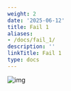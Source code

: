 ```yaml
---
weight: 2
date: '2025-06-12'
title: Fail 1
aliases:
- /docs/fail_1/
description: ''
linkTitle: Fail 1
type: docs
---
```


![img](/img/doesNotExist.png)
